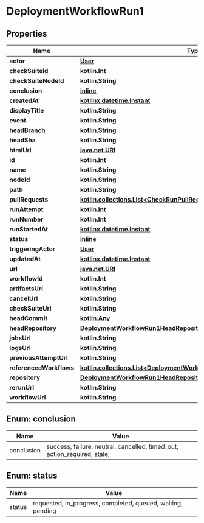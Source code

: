 
# DeploymentWorkflowRun1

## Properties
Name | Type | Description | Notes
------------ | ------------- | ------------- | -------------
**actor** | [**User**](User.md) |  | 
**checkSuiteId** | **kotlin.Int** |  | 
**checkSuiteNodeId** | **kotlin.String** |  | 
**conclusion** | [**inline**](#Conclusion) |  | 
**createdAt** | [**kotlinx.datetime.Instant**](kotlinx.datetime.Instant.md) |  | 
**displayTitle** | **kotlin.String** |  | 
**event** | **kotlin.String** |  | 
**headBranch** | **kotlin.String** |  | 
**headSha** | **kotlin.String** |  | 
**htmlUrl** | [**java.net.URI**](java.net.URI.md) |  | 
**id** | **kotlin.Int** |  | 
**name** | **kotlin.String** |  | 
**nodeId** | **kotlin.String** |  | 
**path** | **kotlin.String** |  | 
**pullRequests** | [**kotlin.collections.List&lt;CheckRunPullRequest&gt;**](CheckRunPullRequest.md) |  | 
**runAttempt** | **kotlin.Int** |  | 
**runNumber** | **kotlin.Int** |  | 
**runStartedAt** | [**kotlinx.datetime.Instant**](kotlinx.datetime.Instant.md) |  | 
**status** | [**inline**](#Status) |  | 
**triggeringActor** | [**User**](User.md) |  | 
**updatedAt** | [**kotlinx.datetime.Instant**](kotlinx.datetime.Instant.md) |  | 
**url** | [**java.net.URI**](java.net.URI.md) |  | 
**workflowId** | **kotlin.Int** |  | 
**artifactsUrl** | **kotlin.String** |  |  [optional]
**cancelUrl** | **kotlin.String** |  |  [optional]
**checkSuiteUrl** | **kotlin.String** |  |  [optional]
**headCommit** | [**kotlin.Any**](.md) |  |  [optional]
**headRepository** | [**DeploymentWorkflowRun1HeadRepository**](DeploymentWorkflowRun1HeadRepository.md) |  |  [optional]
**jobsUrl** | **kotlin.String** |  |  [optional]
**logsUrl** | **kotlin.String** |  |  [optional]
**previousAttemptUrl** | **kotlin.String** |  |  [optional]
**referencedWorkflows** | [**kotlin.collections.List&lt;DeploymentWorkflowRunReferencedWorkflowsInner&gt;**](DeploymentWorkflowRunReferencedWorkflowsInner.md) |  |  [optional]
**repository** | [**DeploymentWorkflowRun1HeadRepository**](DeploymentWorkflowRun1HeadRepository.md) |  |  [optional]
**rerunUrl** | **kotlin.String** |  |  [optional]
**workflowUrl** | **kotlin.String** |  |  [optional]


<a id="Conclusion"></a>
## Enum: conclusion
Name | Value
---- | -----
conclusion | success, failure, neutral, cancelled, timed_out, action_required, stale, 


<a id="Status"></a>
## Enum: status
Name | Value
---- | -----
status | requested, in_progress, completed, queued, waiting, pending



